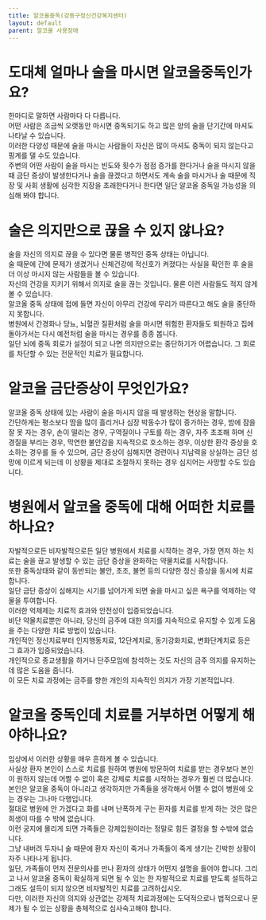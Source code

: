 ```yaml
---
title: 알코올중독(강동구정신건강복지센터)
layout: default
parent: 알코올 사용장애
---
```


# 도대체 얼마나 술을 마시면 알코올중독인가요?
한마디로 말하면 사람마다 다 다릅니다.  
어떤 사람은 조금씩 오랫동안 마시면 중독되기도 하고 많은 양의 술을 단기간에 마셔도 나타날 수 있습니다.  
이러한 다양성 때문에 술을 마시는 사람들이 자신은 많이 마셔도 중독이 되지 않는다고 핑계를 댈 수도 있습니다.  
주변의 어떤 사람이 술을 마시는 빈도와 횟수가 점점 증가를 한다거나 술을 마시지 않을 때 금단 증상이 발생한다거나 술을 끊겠다고 하면서도 계속 술을 마시거나 술 때문에 직장 및 사회 생활에 심각한 지장을 초래한다거나 한다면 일단 알코올 중독일 가능성을 의심해 봐야 합니다.

# 술은 의지만으로 끊을 수 있지 않나요?
술을 자신의 의지로 끊을 수 있다면 물론 병적인 중독 상태는 아닙니다.  
술 때문에 간에 문제가 생겼거나 신체건강에 적신호가 켜졌다는 사실을 확인한 후 술을 더 이상 마시지 않는 사람들을 볼 수 있습니다.  
자신의 건강을 지키기 위해서 의지로 술을 끊는 것입니다. 물론 이런 사람들도 적지 않게 볼 수 있습니다.  
알코올 중독 상태에 접에 들면 자신이 아무리 건강에 무리가 따른다고 해도 술을 중단하지 못합니다.  
병원에서 간경화나 당뇨, 뇌혈관 질환처럼 술을 마시면 위험한 환자들도 퇴원하고 집에 돌아가서는 다시 예전처럼 술을 마시는 경우를 종종 봅니다.  
일단 뇌에 중독 회로가 설정이 되고 나면 의지만으로는 중단하기가 어렵습니다. 그 회로를 차단할 수 있는 전문적인 치료가 필요합니다.  

# 알코올 금단증상이 무엇인가요?
알코올 중독 상태에 있는 사람이 술을 마시지 않을 때 발생하는 현상을 말합니다.  
간단하게는 평소보다 땀을 많이 흘리거나 심장 박동수가 많이 증가하는 경우, 밤에 잠을 잘 못 자는 경우, 손이 떨리는 경우, 구역질이나 구토를 하는 경우, 자주 초조해 하며 신경질을 부리는 경우, 막연한 불안감을 지속적으로 호소하는 경우, 이상한 환각 증상을 호소하는 경우를 들 수 있으며, 금단 증상이 심해지면 경련이나 지남력을 상실하는 금단 섬망에 이르게 되는데 이 상황을 제대로 조절하지 못하는 경우 심지어는 사망할 수도 있습니다.

# 병원에서 알코올 중독에 대해 어떠한 치료를 하나요?
자발적으로든 비자발적으로든 일단 병원에서 치료를 시작하는 경우, 가장 먼저 하는 치료는 술을 끊고 발생할 수 있는 금단 증상을 완화하는 약물치료를 시작합니다.  
또한 중독상태와 같이 동반되는 불안, 초조, 불면 등의 다양한 정신 증상을 동시에 치료합니다.  
일단 금단 증상이 심해지는 시기를 넘어가게 되면 술을 마시고 싶은 욕구를 억제하는 약물을 투여합니다.  
이러한 억제제는 치료적 효과와 안전성이 입증되었습니다.  
비단 약물치료뿐만 아니라, 당신의 금주에 대한 의지를 지속적으로 유지할 수 있게 도움을 주는 다양한 치료 방법이 있습니다.  
개인적인 정신치료부터 인지행동치료, 12단계치료, 동기강화치료, 변화단계치료 등은 그 효과가 입증되었습니다.  
개인적으로 종교생활을 하거나 단주모임에 참석하는 것도 자신의 금주 의지를 유지하는데 많은 도움을 줍니다.  
이 모든 치료 과정에는 금주를 향한 개인의 지속적인 의지가 가장 기본적입니다.  

# 알코올 중독인데 치료를 거부하면 어떻게 해야하나요?
임상에서 이러한 상황을 매우 흔하게 볼 수 있습니다.  
사실상 환자 본인이 스스로 치료를 원하여 병원에 방문하여 치료를 받는 경우보다 본인이 원하지 않는데 어쩔 수 없이 혹은 강제로 치료를 시작하는 경우가 훨씬 더 많습니다.  
본인은 알코올 중독이 아니라고 생각하지만 가족들을 생각해서 어쩔 수 없이 병원에 오는 경우는 그나마 다행입니다.  
절대로 병원에 안 가겠다고 화를 내며 난폭하게 구는 환자를 치료를 받게 하는 것은 많은 희생이 따를 수 밖에 없습니다.  
이런 궁지에 몰리게 되면 가족들은 강제입원이라는 정말로 힘든 결정을 할 수밖에 없습니다.  
그냥 내버려 두자니 술 때문에 환자 자신이 죽거나 가족들이 죽게 생기는 긴박한 상황이 자주 나타나게 됩니다.  
일단, 가족들이 먼저 전문의사를 만나 환자의 상태가 어떤지 설명을 들어야 합니다. 그리고 나서 알코올 중독이 확실하게 되면 될 수 있는 한 자발적으로 치료를 받도록 설득하고 그래도 설득이 되지 않으면 비자발적인 치료를 고려하십시오.  
다만, 이러한 자신의 의지와 상관없는 강제적 치료과정에는 도덕적으로나 법적으로나 문제가 될 수 있는 상황을 총체적으로 심사숙고해야 합니다.